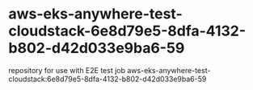 # aws-eks-anywhere-test-cloudstack-6e8d79e5-8dfa-4132-b802-d42d033e9ba6-59
repository for use with E2E test job aws-eks-anywhere-test-cloudstack:6e8d79e5-8dfa-4132-b802-d42d033e9ba6-59
